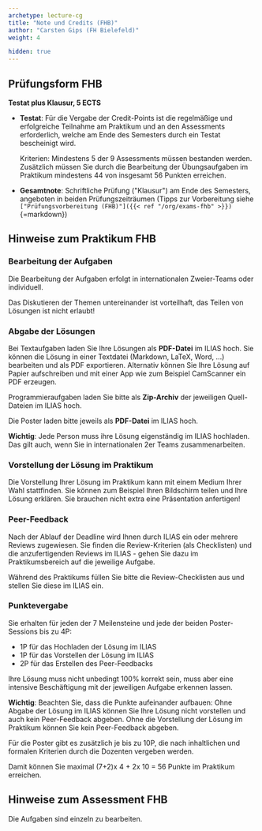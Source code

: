 ```yaml
---
archetype: lecture-cg
title: "Note und Credits (FHB)"
author: "Carsten Gips (FH Bielefeld)"
weight: 4

hidden: true
---
```



## Prüfungsform FHB

**Testat plus Klausur, 5 ECTS**

-   **Testat**:
    Für die Vergabe der Credit-Points ist die regelmäßige und erfolgreiche
    Teilnahme am Praktikum und an den Assessments erforderlich, welche am
    Ende des Semesters durch ein Testat bescheinigt wird.

    Kriterien: Mindestens 5 der 9 Assessments müssen bestanden werden.
    Zusätzlich müssen Sie durch die Bearbeitung der Übungsaufgaben im
    Praktikum mindestens 44 von insgesamt 56 Punkten erreichen.

-   **Gesamtnote**:
    Schriftliche Prüfung ("Klausur") am Ende des Semesters, angeboten in
    beiden Prüfungszeiträumen (Tipps zur Vorbereitung siehe
    `["Prüfungsvorbereitung (FHB)"]({{< ref "/org/exams-fhb" >}})`{=markdown})


## Hinweise zum Praktikum FHB

### Bearbeitung der Aufgaben

Die Bearbeitung der Aufgaben erfolgt in internationalen Zweier-Teams oder
individuell.

Das Diskutieren der Themen untereinander ist vorteilhaft, das Teilen von
Lösungen ist nicht erlaubt!

### Abgabe der Lösungen

Bei Textaufgaben laden Sie Ihre Lösungen als **PDF-Datei** im ILIAS hoch. Sie
können die Lösung in einer Textdatei (Markdown, LaTeX, Word, ...) bearbeiten
und als PDF exportieren. Alternativ können Sie Ihre Lösung auf Papier
aufschreiben und mit einer App wie zum Beispiel CamScanner ein PDF erzeugen.

Programmieraufgaben laden Sie bitte als **Zip-Archiv** der jeweiligen
Quell-Dateien im ILIAS hoch.

Die Poster laden bitte jeweils als **PDF-Datei** im ILIAS hoch.

**Wichtig**: Jede Person muss ihre Lösung eigenständig im ILIAS hochladen.
Das gilt auch, wenn Sie in internationalen 2er Teams zusammenarbeiten.

### Vorstellung der Lösung im Praktikum

Die Vorstellung Ihrer Lösung im Praktikum kann mit einem Medium Ihrer Wahl
stattfinden. Sie können zum Beispiel Ihren Bildschirm teilen und Ihre Lösung
erklären. Sie brauchen nicht extra eine Präsentation anfertigen!

### Peer-Feedback

Nach der Ablauf der Deadline wird Ihnen durch ILIAS ein oder mehrere Reviews
zugewiesen. Sie finden die Review-Kriterien (als Checklisten) und die
anzufertigenden Reviews im ILIAS - gehen Sie dazu im Praktikumsbereich auf
die jeweilige Aufgabe.

Während des Praktikums füllen Sie bitte die Review-Checklisten aus und stellen
Sie diese im ILIAS ein.

### Punktevergabe

Sie erhalten für jeden der 7 Meilensteine und jede der beiden Poster-Sessions
bis zu 4P:

-   1P für das Hochladen der Lösung im ILIAS
-   1P für das Vorstellen der Lösung im ILIAS
-   2P für das Erstellen des Peer-Feedbacks

Ihre Lösung muss nicht unbedingt 100% korrekt sein, muss aber eine intensive
Beschäftigung mit der jeweiligen Aufgabe erkennen lassen.

**Wichtig**: Beachten Sie, dass die Punkte aufeinander aufbauen: Ohne Abgabe
der Lösung im ILIAS können Sie Ihre Lösung nicht vorstellen und auch kein
Peer-Feedback abgeben. Ohne die Vorstellung der Lösung im Praktikum können
Sie kein Peer-Feedback abgeben.

Für die Poster gibt es zusätzlich je bis zu 10P, die nach inhaltlichen und
formalen Kriterien durch die Dozenten vergeben werden.

Damit können Sie maximal (7+2)x 4 + 2x 10 = 56 Punkte im Praktikum erreichen.


## Hinweise zum Assessment FHB

Die Aufgaben sind einzeln zu bearbeiten.
